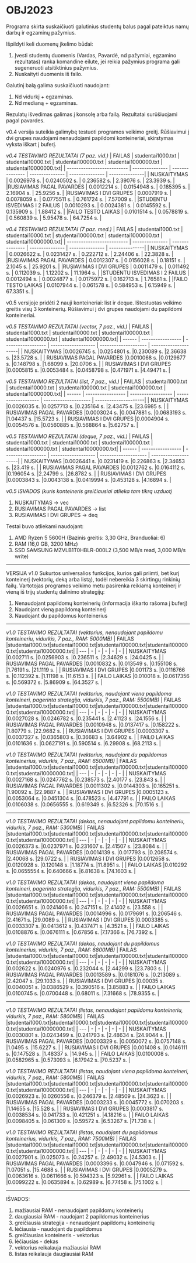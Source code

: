 # OBJ2023
Programa skirta suskaičiuoti galutinius studentų balus pagal pateiktus namų darbų ir egzaminų pažymius.

Išpildyti keli duomenų įkelimo būdai:
1. Įvesti studentų duomenis (Vardas, Pavardė, nd pažymiai, egzamino rezultatas) ranka komandine eilute, jei reikia pažymius programa gali sugeneruoti atsitiktinius pažymius.
2. Nuskaityti duomenis iš failo.

Galutinį balą galima suskaičiuoti naudojant:
1. Nd vidurkį + egzaminas.
2. Nd medianą + egzaminas.

Rezulatų išvedimas galimas į konsolę arba failą. Rezultatai surūšiuojami pagal pavardes.


v0.4 versija suteikia galimybę testuoti programos veikimo greitį. 
Rūšiavimui į dvi grupes naudojami nenaudojami papildomi konteineriai, skirstymas vyksta iškart į buferį.

*v0.4 TESTAVIMO REZULTATAI (7 paz. vid.)*
| FAILAS | studentai1000.txt | studentai10000.txt | studentai100000.txt | studentai1000000.txt | studentai10000000.txt| 
| -------------------------- | --------------- | --------------- | --------------- | --------------- | ---------------|
| NUSKAITYMAS | 0.0026978 s. |	0.0240502 s. | 0.236582 s. | 2.39076 s. | 23.3939 s. |
|RUSIAVIMAS PAGAL PAVARDES |         0.0012214 s.	|	0.0154948 s.	|	0.185395 s.	|	2.16904 s.	|	25.9256 s. |
|RUSIAVIMAS I DVI GRUPES    |        0.0007919 s.	|	0.0078059 s.	|	0.0775511 s.	|	0.761724 s.	|	7.57009 s. |
|STUDENTU ISVEDIMAS I 2 FAILUS |      0.0010293 s.	|	0.0024381 s.	|	0.0145592 s.	|	0.135909 s.	|	1.88412 s. |
|FAILO TESTO LAIKAS             |    0.0101514 s.	|	0.0578819 s.	|	0.560839 s.	|	5.95478 s.	|	64.7254 s. |

*v0.4 TESTAVIMO REZULTATAI (7 paz. med.)*
| FAILAS | studentai1000.txt | studentai10000.txt | studentai100000.txt | studentai1000000.txt | studentai10000000.txt| 
| -------------------------- | --------------- | --------------- | --------------- | --------------- | ---------------|
| NUSKAITYMAS | 0.0026622 s. |	0.0231427 s. | 0.222712 s. | 2.24406 s. | 22.3828 s. |
|RUSIAVIMAS PAGAL PAVARDES |    0.0012307 s.     	|	0.0156028 s.	|	0.18151 s.	|	2.1045 s.	|	25.9201 s. |
|RUSIAVIMAS I DVI GRUPES    |     0.0011479 s.   	|	0.011492 s.	|	0.112039 s.	|	1.12202 s.	|	11.1964 s. |
|STUDENTU ISVEDIMAS I 2 FAILUS |   0.0012494 s.   	| 0.0024877 s.	|	0.0175972 s.	|	0.162713 s.	|	1.76581 s. |
|FAILO TESTO LAIKAS             |   0.0107944 s. 	|	0.061578 s.	|	0.584953 s.	|	6.15949 s.	|	 67.3351 s. |

v0.5 versijoje pridėti 2 nauji konteineriai: list ir deque. Ištestuotas veikimo greitis visų 3 konteinerių.
Rūšiavimui į dvi grupes naudojami du papildomi konteineriai.

*v0.5 TESTAVIMO REZULTATAI (vector, 7 paz., vid.)*
| FAILAS | studentai1000.txt | studentai10000.txt | studentai100000.txt | studentai1000000.txt | studentai10000000.txt| 
| ------ | ----------------- | ------------------ | ------------------- | -------------------- | ---------------------|
| NUSKAITYMAS |0.0026745 s. |0.0254801 s. |0.230089 s. |2.36638 s. |23.5728 s. |
| RUSIAVIMAS PAGAL PAVARDES |0.0010068 s. |0.0129677 s. |0.148798 s. |1.68099 s. |20.0706 s. |
| RUSIAVIMAS I DVI GRUPES |0.0005815 s. |0.0053484 s. |0.0458798 s. |0.471971 s. |4.49471 s. |


*v0.5 TESTAVIMO REZULTATAI (list, 7 paz., vid.)*
| FAILAS | studentai1000.txt | studentai10000.txt | studentai100000.txt | studentai1000000.txt | studentai10000000.txt| 
| ------ | ----------------- | ------------------ | ------------------- | -------------------- | ---------------------|
| NUSKAITYMAS |0.0026035 s. |0.0257713 s. |0.235164 s. |2.43475 s. |23.6985 s. |
| RUSIAVIMAS PAGAL PAVARDES |0.0003024 s. |0.0047881 s. |0.0683193 s. |1.04437 s. |15.5723 s. |
| RUSIAVIMAS I DVI GRUPES |0.0004904 s. |0.0054576 s. |0.0560885 s. |0.568864 s. |5.62757 s. |


*v0.5 TESTAVIMO REZULTATAI (deque, 7 paz., vid.)*
| FAILAS | studentai1000.txt | studentai10000.txt | studentai100000.txt | studentai1000000.txt | studentai10000000.txt| 
| ------ | ----------------- | ------------------ | ------------------- | -------------------- | ---------------------|
| NUSKAITYMAS |0.0026441 s. |0.0231419 s. |0.226863 s. |2.34653 s. |23.419 s. |
| RUSIAVIMAS PAGAL PAVARDES |0.0012762 s. |0.0164112 s. |0.196054 s. |2.24799 s. |26.8782 s. |
| RUSIAVIMAS I DVI GRUPES |0.0003843 s. |0.0043138 s. |0.0419994 s. |0.453128 s. |4.16894 s. |

*v0.5 ISVADOS (kuris konteineris greičiausiai atlieka tam tikrą uzduotį*
1. NUSKAITYMAS 			-> vec
2. RUSIAVIMAS PAGAL PAVARDES 	-> list
3. RUSIAVIMAS I DVI GRUPES	-> deq

Testai buvo atliekami naudojant:
1. AMD Ryzen 5 5600H (Bazinis greitis:	3,30 GHz, Branduoliai:	6)
2. RAM (16,0 GB, 3200 MHz)
3. SSD SAMSUNG MZVLB1T0HBLR-000L2 (3,500 MB/s read, 3,000 MB/s write)
__________________________________________________________________________________
VERSIJA v1.0
Sukurtos universalios funkcijos, kurios gali priimti, bet kurį konteinerį (vektorių, deką arba listą), todėl nebereikia 3 skirtingų rinkinių failų. Vartotojas programos veikimo metu pasirenka reikiamą konteinerį ir vieną iš trijų studentų dalinimo strategijų:
1. Nenaudojant papildomų konteinerių (informacija iškarto rašoma į buferį)
2. Naudojant vieną papildomą konteinerį 
3. Naudojant du papildomus konteinerius

***********************************

*v1.0 TESTAVIMO REZULTATAI (vektorius, nenaudojant papildomu konteineriu, vidurkis, 7 paz., RAM: 5000MB)*
| FAILAS |studentai1000.txt|studentai10000.txt|studentai100000.txt|studentai1000000.txt|studentai10000000.txt|
| --- | - | - | - | - | - |
| NUSKAITYMAS |0.002711 s. |0.0256903 s. |0.236511 s. |2.34629 s. |24.0425 s. |
| RUSIAVIMAS PAGAL PAVARDES |0.0010832 s. |0.013549 s. |0.155108 s. |1.76191 s. |21.1119 s. |
| RUSIAVIMAS I DVI GRUPES |0.001173 s. |0.0116766 s. |0.112392 s. |1.11198 s. |11.6153 s. |
| FAILO LAIKAS |0.010018 s. |0.0617356 s. |0.569372 s. |5.86909 s. |64.3527 s. |

*v1.0 TESTAVIMO REZULTATAI (vektorius, naudojant viena papildoma konteineri, pagerinta strategija, vidurkis, 7 paz., RAM: 5500MB)*
| FAILAS |studentai1000.txt|studentai10000.txt|studentai100000.txt|studentai1000000.txt|studentai10000000.txt|
| --- | - | - | - | - | - |
| NUSKAITYMAS |0.0027028 s. |0.0246782 s. |0.235441 s. |2.41123 s. |24.1556 s. |
| RUSIAVIMAS PAGAL PAVARDES |0.0010948 s. |0.0137417 s. |0.158222 s. |1.80779 s. |22.9682 s. |
| RUSIAVIMAS I DVI GRUPES |0.0003307 s. |0.0037327 s. |0.0365803 s. |0.36683 s. |3.64902 s. |
| FAILO LAIKAS |0.0101636 s. |0.0627191 s. |0.590514 s. |6.29908 s. |68.2113 s. |

*v1.0 TESTAVIMO REZULTATAI (vektorius, naudojant du papildomus konteinerius, vidurkis, 7 paz., RAM: 6500MB)*
| FAILAS |studentai1000.txt|studentai10000.txt|studentai100000.txt|studentai1000000.txt|studentai10000000.txt|
| --- | - | - | - | - | - |
| NUSKAITYMAS |0.0027168 s. |0.0247762 s. |0.238573 s. |2.40177 s. |23.843 s. |
| RUSIAVIMAS PAGAL PAVARDES |0.0011302 s. |0.0144303 s. |0.165251 s. |1.90092 s. |22.9887 s. |
| RUSIAVIMAS I DVI GRUPES |0.0005123 s. |0.0053064 s. |0.0451304 s. |0.478523 s. |4.47791 s. |
| FAILO LAIKAS |0.0106038 s. |0.0656555 s. |0.619349 s. |6.52326 s. |70.1516 s. |

***************************

*v1.0 TESTAVIMO REZULTATAI (dekas, nenaudojant papildomu konteineriu, vidurkis, 7 paz., RAM: 5300MB)*
| FAILAS |studentai1000.txt|studentai10000.txt|studentai100000.txt|studentai1000000.txt|studentai10000000.txt|
| --- | - | - | - | - | - |
| NUSKAITYMAS |0.0026373 s. |0.0237971 s. |0.231607 s. |2.41507 s. |23.8084 s. |
| RUSIAVIMAS PAGAL PAVARDES |0.0014139 s. |0.017793 s. |0.208574 s. |2.40068 s. |29.0722 s. |
| RUSIAVIMAS I DVI GRUPES |0.0012658 s. |0.0120928 s. |0.120148 s. |1.18774 s. |11.8951 s. |
| FAILO LAIKAS |0.010292 s. |0.0655554 s. |0.640666 s. |6.81638 s. |74.1603 s. |

*v1.0 TESTAVIMO REZULTATAI (dekas, naudojant viena papildoma konteineri, pagerinta strategija, vidurkis, 7 paz., RAM: 5500MB)*
| FAILAS |studentai1000.txt|studentai10000.txt|studentai100000.txt|studentai1000000.txt|studentai10000000.txt|
| --- | - | - | - | - | - |
| NUSKAITYMAS |0.0026651 s. |0.0241406 s. |0.247151 s. |2.41402 s. |23.558 s. |
| RUSIAVIMAS PAGAL PAVARDES |0.0014996 s. |0.0179691 s. |0.206546 s. |2.41671 s. |29.0089 s. |
| RUSIAVIMAS I DVI GRUPES |0.0003385 s. |0.0033307 s. |0.0413612 s. |0.437471 s. |4.3521 s. |
| FAILO LAIKAS |0.0108876 s. |0.0676111 s. |0.67856 s. |7.17366 s. |76.7392 s. |

*v1.0 TESTAVIMO REZULTATAI (dekas, naudojant du papildomus konteinerius, vidurkis, 7 paz., RAM: 6800MB)*
| FAILAS |studentai1000.txt|studentai10000.txt|studentai100000.txt|studentai1000000.txt|studentai10000000.txt|
| --- | - | - | - | - | - |
| NUSKAITYMAS |0.002622 s. |0.0240976 s. |0.232044 s. |2.44299 s. |23.7803 s. |
| RUSIAVIMAS PAGAL PAVARDES |0.0013589 s. |0.0181076 s. |0.213089 s. |2.42047 s. |29.1033 s. |
| RUSIAVIMAS I DVI GRUPES |0.00035 s. |0.0040051 s. |0.0386529 s. |0.390516 s. |3.85883 s. |
| FAILO LAIKAS |0.0100745 s. |0.0700448 s. |0.68011 s. |7.31668 s. |78.9355 s. |

**************************

*v1.0 TESTAVIMO REZULTATAI (listas, nenaudojant papildomu konteineriu, vidurkis, 7 paz., RAM: 5800MB)*
| FAILAS |studentai1000.txt|studentai10000.txt|studentai100000.txt|studentai1000000.txt|studentai10000000.txt|
| --- | - | - | - | - | - |
| NUSKAITYMAS |0.0030801 s. |0.0243499 s. |0.241793 s. |2.48634 s. |24.9044 s. |
| RUSIAVIMAS PAGAL PAVARDES |0.0003329 s. |0.0050072 s. |0.0757148 s. |1.0495 s. |15.6227 s. |
| RUSIAVIMAS I DVI GRUPES |0.001408 s. |0.0146111 s. |0.147528 s. |1.48337 s. |14.945 s. |
| FAILO LAIKAS |0.0100008 s. |0.0582965 s. |0.573093 s. |6.17942 s. |70.5237 s. |

*v1.0 TESTAVIMO REZULTATAI (listas, naudojant viena papildoma konteineri, vidurkis, 7 paz., RAM: 5800MB)*
| FAILAS |studentai1000.txt|studentai10000.txt|studentai100000.txt|studentai1000000.txt|studentai10000000.txt|
| --- | - | - | - | - | - |
| NUSKAITYMAS |0.0026923 s. |0.0260556 s. |0.246379 s. |2.48509 s. |24.3623 s. |
| RUSIAVIMAS PAGAL PAVARDES |0.0003233 s. |0.0045772 s. |0.070203 s. |1.14655 s. |15.528 s. |
| RUSIAVIMAS I DVI GRUPES |0.0003817 s. |0.0038534 s. |0.041733 s. |0.421251 s. |4.18216 s. |
| FAILO LAIKAS |0.0098405 s. |0.061309 s. |0.59572 s. |6.53267 s. |71.738 s. |

*v1.0 TESTAVIMO REZULTATAI (listas, naudojant du papildomus konteinerius, vidurkis, 7 paz., RAM: 7500MB)*
| FAILAS |studentai1000.txt|studentai10000.txt|studentai100000.txt|studentai1000000.txt|studentai10000000.txt|
| --- | - | - | - | - | - |
| NUSKAITYMAS |0.0027901 s. |0.025073 s. |0.24257 s. |2.49032 s. |24.5303 s. |
| RUSIAVIMAS PAGAL PAVARDES |0.0003396 s. |0.0047946 s. |0.071592 s. |1.07051 s. |15.4688 s. |
| RUSIAVIMAS I DVI GRUPES |0.0005279 s. |0.0063616 s. |0.0611666 s. |0.594323 s. |5.92961 s. |
| FAILO LAIKAS |0.0099222 s. |0.0635894 s. |0.62989 s. |6.77458 s. |75.1002 s. |

*****************************

IŠVADOS:
1. mažiausiai RAM - nenaudojant papildomų konteinerių
2. daugiausiai RAM - naudojant 2 papildomus konteinerius
3. greičiausia strategija - nenaudojant papildomų konteinerių
4. lėčiausia - naudojant du papildomus
5. greičiausias konteineris - vektorius
6. lėčiausias - dekas
7. vektorius reikalauja mažiausiai RAM
8. listas reikalauja daugiausiai RAM
